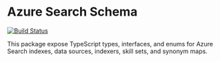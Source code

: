 # Azure Search Schema

[![Build Status](https://dev.azure.com/ctstone/stonedev/_apis/build/status/ctstone.azure-search-schema?branchName=master)](https://dev.azure.com/ctstone/stonedev/_build/latest?definitionId=1?branchName=master)

This package expose TypeScript types, interfaces, and enums for Azure Search indexes, data sources, indexers, skill sets, and synonym maps.